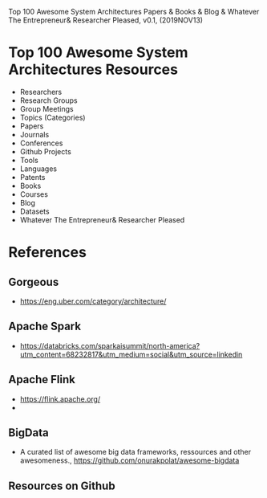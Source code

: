 Top 100 Awesome System Architectures Papers & Books & Blog & Whatever The Entrepreneur& Researcher Pleased, v0.1, 
(2019NOV13)

# Top 100 Awesome System Architectures Resources
+ Researchers
+ Research Groups
+ Group Meetings
+ Topics (Categories)
+ Papers
+ Journals
+ Conferences
+ Github Projects
+ Tools
+ Languages
+ Patents
+ Books
+ Courses
+ Blog
+ Datasets
+ Whatever The Entrepreneur& Researcher Pleased

# References 


## Gorgeous
+ https://eng.uber.com/category/architecture/

## Apache Spark
+ https://databricks.com/sparkaisummit/north-america?utm_content=68232817&utm_medium=social&utm_source=linkedin

## Apache Flink
+ https://flink.apache.org/
+ 

## BigData
+ A curated list of awesome big data frameworks, ressources and other awesomeness., https://github.com/onurakpolat/awesome-bigdata

## Resources on Github


